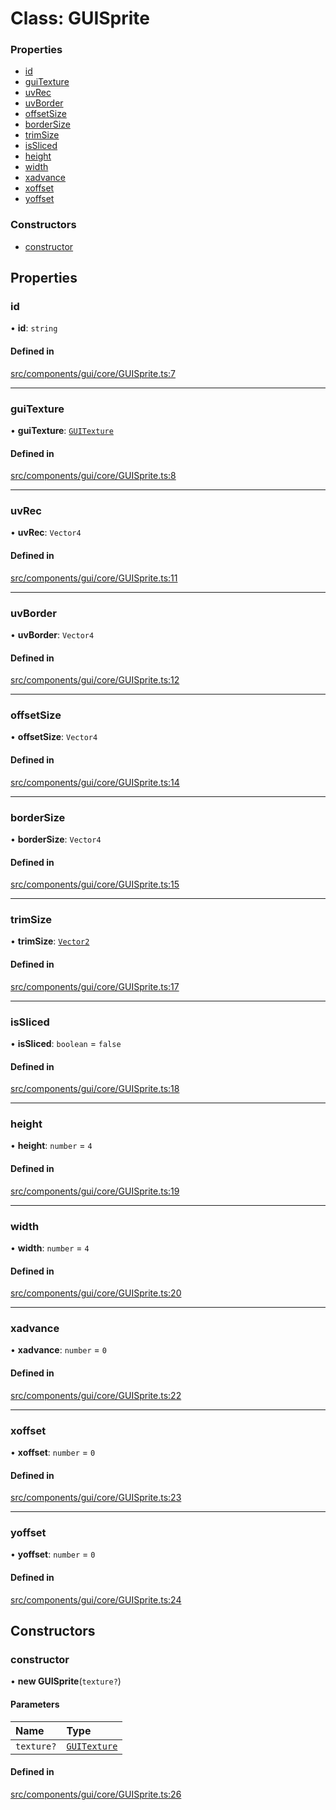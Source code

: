 # Class: GUISprite

### Properties

- [id](GUISprite.md#id)
- [guiTexture](GUISprite.md#guitexture)
- [uvRec](GUISprite.md#uvrec)
- [uvBorder](GUISprite.md#uvborder)
- [offsetSize](GUISprite.md#offsetsize)
- [borderSize](GUISprite.md#bordersize)
- [trimSize](GUISprite.md#trimsize)
- [isSliced](GUISprite.md#issliced)
- [height](GUISprite.md#height)
- [width](GUISprite.md#width)
- [xadvance](GUISprite.md#xadvance)
- [xoffset](GUISprite.md#xoffset)
- [yoffset](GUISprite.md#yoffset)

### Constructors

- [constructor](GUISprite.md#constructor)

## Properties

### id

• **id**: `string`

#### Defined in

[src/components/gui/core/GUISprite.ts:7](https://github.com/Orillusion/orillusion/blob/main/src/components/gui/core/GUISprite.ts#L7)

___

### guiTexture

• **guiTexture**: [`GUITexture`](GUITexture.md)

#### Defined in

[src/components/gui/core/GUISprite.ts:8](https://github.com/Orillusion/orillusion/blob/main/src/components/gui/core/GUISprite.ts#L8)

___

### uvRec

• **uvRec**: `Vector4`

#### Defined in

[src/components/gui/core/GUISprite.ts:11](https://github.com/Orillusion/orillusion/blob/main/src/components/gui/core/GUISprite.ts#L11)

___

### uvBorder

• **uvBorder**: `Vector4`

#### Defined in

[src/components/gui/core/GUISprite.ts:12](https://github.com/Orillusion/orillusion/blob/main/src/components/gui/core/GUISprite.ts#L12)

___

### offsetSize

• **offsetSize**: `Vector4`

#### Defined in

[src/components/gui/core/GUISprite.ts:14](https://github.com/Orillusion/orillusion/blob/main/src/components/gui/core/GUISprite.ts#L14)

___

### borderSize

• **borderSize**: `Vector4`

#### Defined in

[src/components/gui/core/GUISprite.ts:15](https://github.com/Orillusion/orillusion/blob/main/src/components/gui/core/GUISprite.ts#L15)

___

### trimSize

• **trimSize**: [`Vector2`](Vector2.md)

#### Defined in

[src/components/gui/core/GUISprite.ts:17](https://github.com/Orillusion/orillusion/blob/main/src/components/gui/core/GUISprite.ts#L17)

___

### isSliced

• **isSliced**: `boolean` = `false`

#### Defined in

[src/components/gui/core/GUISprite.ts:18](https://github.com/Orillusion/orillusion/blob/main/src/components/gui/core/GUISprite.ts#L18)

___

### height

• **height**: `number` = `4`

#### Defined in

[src/components/gui/core/GUISprite.ts:19](https://github.com/Orillusion/orillusion/blob/main/src/components/gui/core/GUISprite.ts#L19)

___

### width

• **width**: `number` = `4`

#### Defined in

[src/components/gui/core/GUISprite.ts:20](https://github.com/Orillusion/orillusion/blob/main/src/components/gui/core/GUISprite.ts#L20)

___

### xadvance

• **xadvance**: `number` = `0`

#### Defined in

[src/components/gui/core/GUISprite.ts:22](https://github.com/Orillusion/orillusion/blob/main/src/components/gui/core/GUISprite.ts#L22)

___

### xoffset

• **xoffset**: `number` = `0`

#### Defined in

[src/components/gui/core/GUISprite.ts:23](https://github.com/Orillusion/orillusion/blob/main/src/components/gui/core/GUISprite.ts#L23)

___

### yoffset

• **yoffset**: `number` = `0`

#### Defined in

[src/components/gui/core/GUISprite.ts:24](https://github.com/Orillusion/orillusion/blob/main/src/components/gui/core/GUISprite.ts#L24)

## Constructors

### constructor

• **new GUISprite**(`texture?`)

#### Parameters

| Name | Type |
| :------ | :------ |
| `texture?` | [`GUITexture`](GUITexture.md) |

#### Defined in

[src/components/gui/core/GUISprite.ts:26](https://github.com/Orillusion/orillusion/blob/main/src/components/gui/core/GUISprite.ts#L26)

